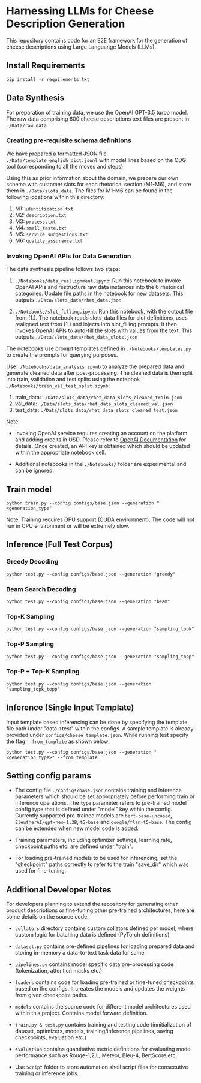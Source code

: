 # Harnessing LLMs for Cheese Description Generation

This repository contains code for an E2E framework for the generation of cheese descriptions using Large Languange Models (LLMs).

## Install Requirements

`
pip install -r requirements.txt
`
## Data Synthesis

For preparation of training data, we use the OpenAI GPT-3.5 turbo model. The raw data comprising 600 cheese descriptions text files are present in `./Data/raw_data`.

### Creating pre-requisite schema definitions
We have prepared a formatted JSON file `./Data/template_english_dict.jsonl` with model lines based on the CDG tool (corresponding to all the moves and steps).


Using this as prior information about the domain, we prepare our own schema with customer slots for each rhetorical section (M1-M6), and store them in `./Data/slots_data`. The files for M1-M6 can be found in the following locations within this directory:

1. M1: `identification.txt`
2. M2: `description.txt`
3. M3: `process.txt`
4. M4: `smell_taste.txt`
5. M5: `service_suggestions.txt`
6. M6: `quality_assurance.txt`

### Invoking OpenAI APIs for Data Generation

The data synthesis pipeline follows two steps:

1. `./Notebooks/data_reallignment.ipynb`: Run this notebook to invoke OpenAI APIs and restructure raw data instances into the 6 rhetorical categories. Update file paths in the notebook for new datasets. This outputs `./Data/slots_data/rhet_data.json`

2. `./Notebooks/slot_filling.ipynb`: Run this notebook, with the output file from (1.). The notebook reads slots_data files for slot definitions, uses realigned text from (1.) and injects into slot_filling prompts. It then invokes OpenAI APIs to auto-fill the slots with values from the text. This outputs `./Data/slots_data/rhet_data_slots.json` 

The notebooks use prompt templates defined in `./Notebooks/templates.py` to create the prompts for querying purposes. 

Use `./Notebooks/data_analysis.ipynb` to analyze the prepared data and generate cleaned data after post-processing. The cleaned data is then split into train, validation and test splits using the notebook `./Notebooks/train_val_test_split.ipynb`:

1. train_data: `./Data/slots_data/rhet_data_slots_cleaned_train.json`
2. val_data: `./Data/slots_data/rhet_data_slots_cleaned_val.json`
3. test_data: `./Data/slots_data/rhet_data_slots_cleaned_test.json`

Note: 
- Invoking OpenAI service requires creating an account on the platform and adding credits in USD. Please refer to [OpenAI Documentation](https://openai.com/blog/openai-api) for details. Once created, an API key is obtained which should be updated within the appropriate notebook cell. 

- Additional notebooks in the `./Notebooks/` folder are experimental and can be ignored. 



## Train model

`python train.py --config configs/base.json --generation "<generation_type"`

 Note: Training requires GPU support (CUDA environment). The code will not run in CPU environment or will be extremely slow. 

## Inference (Full Test Corpus)

### Greedy Decoding
`python test.py --config configs/base.json --generation "greedy"`

### Beam Search Decoding

`python test.py --config configs/base.json --generation "beam"`

### Top-K Sampling

`python test.py --config configs/base.json --generation "sampling_topk"`

### Top-P Sampling

`python test.py --config configs/base.json --generation "sampling_topp"`

### Top-P + Top-K Sampling

`python test.py --config configs/base.json --generation "sampling_topk_topp"`


## Inference (Single Input Template)

Input template based inferencing can be done by specifying the template file path under "data->test" within the configs. A sample template is already provided under `configs/cheese_template.json`. While running test specify the flag `--from_template` as shown below: 

`python test.py --config configs/base.json --generation "<generation_type>" --from_template`


## Setting config params

 - The config file `./configs/base.json` contains training and inference parameters which should be set appropriately before performing train or inference operations. The `type` parameter refers to pre-trained model config type that is defined under "model" key within the config. Currently supported pre-trained models are `bert-base-uncased`, `EleutherAI/gpt-neo-1.3B`, `t5-base` and `google/flan-t5-base`. The config can be extended when new model code is added. 

 - Training parameters, including optimizer settings, learning rate, checkpoint paths etc. are defined under "train".

 - For loading pre-trained models to be used for inferencing, set the "checkpoint" paths correctly to refer to the train "save_dir" which was used for fine-tuning.

 ## Additional Developer Notes

 For developers planning to extend the repository for generating other product descriptions or fine-tuning other pre-trained architectures, here are some details on the source code:

 - `collators` directory contains custom collators defined per model, where custom logic for batching data is defined (PyTorch definitions)

 - `dataset.py` contains pre-defined pipelines for loading prepared data and storing in-memory a data-to-text task data for same. 

 - `pipelines.py` contains model specific data pre-processing code (tokenization, attention masks etc.)

 - `loaders` contains code for loading pre-trained or fine-tuned checkpoints based on the configs. It creates the models and updates the weights from given checkpoint paths.

 - `models` contains the source code for different model architectures used within this project. Contains model forward definition. 

 - `train.py & test.py` contains training and testing code (innitialization of dataset, optimizers, models, training/inference pipelines, saving checkpoints, evaluation etc.)

 - `evaluation` contains quantitative metric definitions for evaluating model performance such as Rouge-1,2,L, Meteor, Bleu-4, BertScore etc. 

 - Use `Script` folder to store automation shell script files for consecutive training or inference jobs. 




